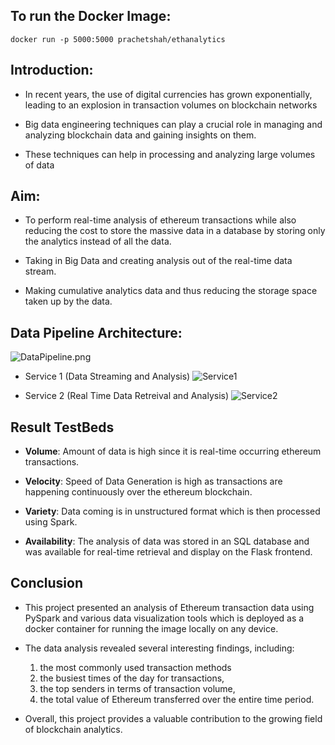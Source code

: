 ## To run the Docker Image:

`docker run -p 5000:5000 prachetshah/ethanalytics`

## Introduction:

- In recent years, the use of digital currencies has grown exponentially, leading to an explosion in transaction volumes on blockchain networks

- Big data engineering techniques can play a crucial role in managing and analyzing blockchain data and gaining insights on them.

- These techniques can help in processing and analyzing large volumes of data

## Aim:

- To perform real-time analysis of ethereum transactions while also reducing the cost to store the massive data in a database by storing only the analytics instead of all the data.

- Taking in Big Data and creating analysis out of the real-time data stream.

- Making cumulative analytics data and thus reducing the storage space taken up by the data.

## Data Pipeline Architecture:

![DataPipeline.png](https://github.com/fibre-ether/bde-miniproject/blob/master/images/DataPipeline.png)

- Service 1 (Data Streaming and Analysis)
  ![Service1](https://github.com/fibre-ether/bde-miniproject/blob/master/images/Service1.png)

- Service 2 (Real Time Data Retreival and Analysis)
  ![Service2](https://github.com/fibre-ether/bde-miniproject/blob/master/images/Service2.png)

## Result TestBeds

- **Volume**: Amount of data is high since it is real-time occurring ethereum transactions.

- **Velocity**: Speed of Data Generation is high as transactions are happening continuously over the ethereum blockchain.

- **Variety**: Data coming is in unstructured format which is then processed using Spark.

- **Availability**: The analysis of data was stored in an SQL database and was available for real-time retrieval and display on the Flask frontend.

## Conclusion

- This project presented an analysis of Ethereum transaction data using PySpark and various data visualization tools which is deployed as a docker container for running the image locally on any device.

- The data analysis revealed several interesting findings, including:

  1. the most commonly used transaction methods
  2. the busiest times of the day for transactions,
  3. the top senders in terms of transaction volume,
  4. the total value of Ethereum transferred over the entire time period.

- Overall, this project provides a valuable contribution to the growing field of blockchain analytics.

